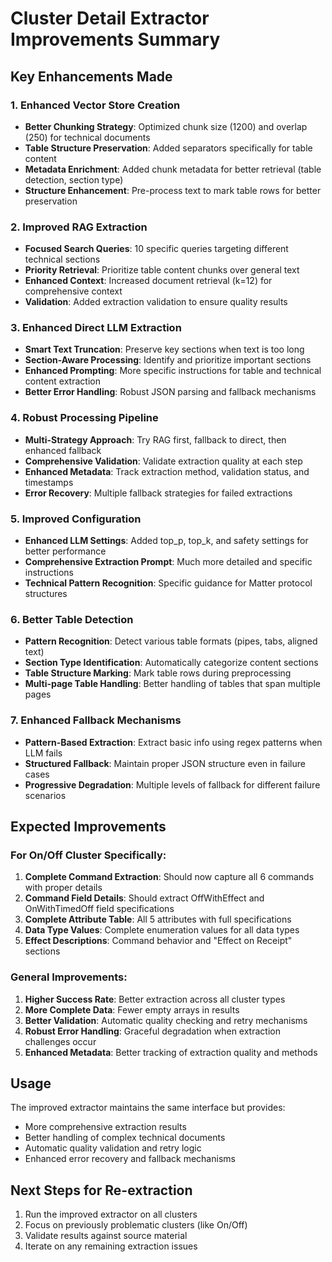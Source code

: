 # Cluster Detail Extractor Improvements Summary

## Key Enhancements Made

### 1. Enhanced Vector Store Creation

- **Better Chunking Strategy**: Optimized chunk size (1200) and overlap (250) for technical documents
- **Table Structure Preservation**: Added separators specifically for table content
- **Metadata Enrichment**: Added chunk metadata for better retrieval (table detection, section type)
- **Structure Enhancement**: Pre-process text to mark table rows for better preservation

### 2. Improved RAG Extraction

- **Focused Search Queries**: 10 specific queries targeting different technical sections
- **Priority Retrieval**: Prioritize table content chunks over general text
- **Enhanced Context**: Increased document retrieval (k=12) for comprehensive context
- **Validation**: Added extraction validation to ensure quality results

### 3. Enhanced Direct LLM Extraction

- **Smart Text Truncation**: Preserve key sections when text is too long
- **Section-Aware Processing**: Identify and prioritize important sections
- **Enhanced Prompting**: More specific instructions for table and technical content extraction
- **Better Error Handling**: Robust JSON parsing and fallback mechanisms

### 4. Robust Processing Pipeline

- **Multi-Strategy Approach**: Try RAG first, fallback to direct, then enhanced fallback
- **Comprehensive Validation**: Validate extraction quality at each step
- **Enhanced Metadata**: Track extraction method, validation status, and timestamps
- **Error Recovery**: Multiple fallback strategies for failed extractions

### 5. Improved Configuration

- **Enhanced LLM Settings**: Added top_p, top_k, and safety settings for better performance
- **Comprehensive Extraction Prompt**: Much more detailed and specific instructions
- **Technical Pattern Recognition**: Specific guidance for Matter protocol structures

### 6. Better Table Detection

- **Pattern Recognition**: Detect various table formats (pipes, tabs, aligned text)
- **Section Type Identification**: Automatically categorize content sections
- **Table Structure Marking**: Mark table rows during preprocessing
- **Multi-page Table Handling**: Better handling of tables that span multiple pages

### 7. Enhanced Fallback Mechanisms

- **Pattern-Based Extraction**: Extract basic info using regex patterns when LLM fails
- **Structured Fallback**: Maintain proper JSON structure even in failure cases
- **Progressive Degradation**: Multiple levels of fallback for different failure scenarios

## Expected Improvements

### For On/Off Cluster Specifically:

1. **Complete Command Extraction**: Should now capture all 6 commands with proper details
2. **Command Field Details**: Should extract OffWithEffect and OnWithTimedOff field specifications
3. **Complete Attribute Table**: All 5 attributes with full specifications
4. **Data Type Values**: Complete enumeration values for all data types
5. **Effect Descriptions**: Command behavior and "Effect on Receipt" sections

### General Improvements:

1. **Higher Success Rate**: Better extraction across all cluster types
2. **More Complete Data**: Fewer empty arrays in results
3. **Better Validation**: Automatic quality checking and retry mechanisms
4. **Robust Error Handling**: Graceful degradation when extraction challenges occur
5. **Enhanced Metadata**: Better tracking of extraction quality and methods

## Usage

The improved extractor maintains the same interface but provides:

- More comprehensive extraction results
- Better handling of complex technical documents
- Automatic quality validation and retry logic
- Enhanced error recovery and fallback mechanisms

## Next Steps for Re-extraction

1. Run the improved extractor on all clusters
2. Focus on previously problematic clusters (like On/Off)
3. Validate results against source material
4. Iterate on any remaining extraction issues
